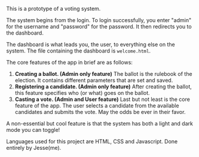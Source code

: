 This is a prototype of a voting system.

The system begins from the login. To login successfully, you enter "admin" for the username and "password" for the password. It then redirects you to the dashboard.

The dashboard is what leads you, the user, to everything else on the system. The file containing the dashboard is `welcome.html`.

The core features of the app in brief are as follows:
1. **Creating a ballot. (Admin only feature)** The ballot is the rulebook of the election. It contains different parameters that are set and saved.
2. **Registering a candidate. (Admin only feature)** After creating the ballot, this feature specifies who (or what) goes on the ballot.
3. **Casting a vote. (Admin and User feature)** Last but not least is the core feature of the app. The user selects a candidate from the available candidates and submits the vote. May the odds be ever in their favor.

A non-essential but cool feature is that the system has both a light and dark mode you can toggle!

Languages used for this project are HTML, CSS and Javascript. Done entirely by Jesse(me).